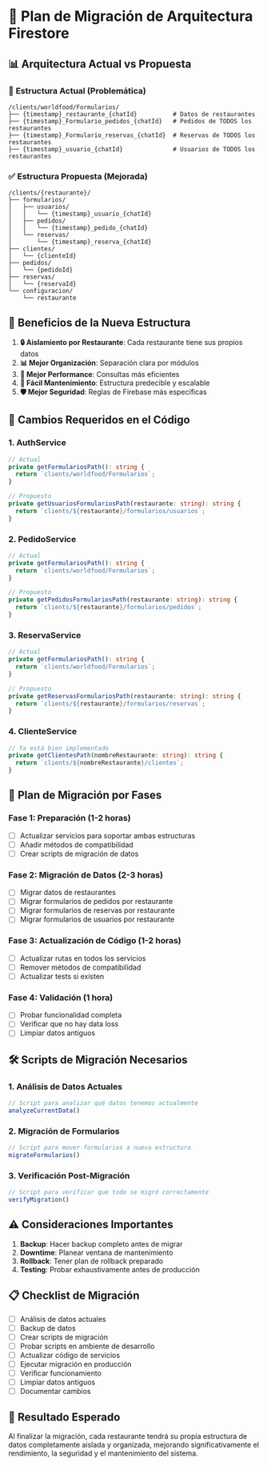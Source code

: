 # 🔄 Plan de Migración de Arquitectura Firestore

## 📊 Arquitectura Actual vs Propuesta

### 🚫 **Estructura Actual (Problemática)**
```
/clients/worldfood/Formularios/
├── {timestamp}_restaurante_{chatId}          # Datos de restaurantes
├── {timestamp}_Formulario_pedidos_{chatId}   # Pedidos de TODOS los restaurantes
├── {timestamp}_Formulario_reservas_{chatId}  # Reservas de TODOS los restaurantes  
├── {timestamp}_usuario_{chatId}              # Usuarios de TODOS los restaurantes
```

### ✅ **Estructura Propuesta (Mejorada)**
```
/clients/{restaurante}/
├── formularios/
│   ├── usuarios/
│   │   └── {timestamp}_usuario_{chatId}
│   ├── pedidos/  
│   │   └── {timestamp}_pedido_{chatId}
│   └── reservas/
│       └── {timestamp}_reserva_{chatId}
├── clientes/
│   └── {clienteId}
├── pedidos/
│   └── {pedidoId}
├── reservas/
│   └── {reservaId}
└── configuracion/
    └── restaurante
```

## 🎯 Beneficios de la Nueva Estructura

1. **🔒 Aislamiento por Restaurante**: Cada restaurante tiene sus propios datos
2. **📊 Mejor Organización**: Separación clara por módulos
3. **🚀 Mejor Performance**: Consultas más eficientes
4. **🔧 Fácil Mantenimiento**: Estructura predecible y escalable
5. **🛡️ Mejor Seguridad**: Reglas de Firebase más específicas

## 📝 Cambios Requeridos en el Código

### 1. **AuthService**
```typescript
// Actual
private getFormulariosPath(): string {
  return `clients/worldfood/Formularios`;
}

// Propuesto
private getUsuariosFormulariosPath(restaurante: string): string {
  return `clients/${restaurante}/formularios/usuarios`;
}
```

### 2. **PedidoService**
```typescript
// Actual
private getFormulariosPath(): string {
  return `clients/worldfood/Formularios`;
}

// Propuesto
private getPedidosFormulariosPath(restaurante: string): string {
  return `clients/${restaurante}/formularios/pedidos`;
}
```

### 3. **ReservaService**
```typescript
// Actual
private getFormulariosPath(): string {
  return `clients/worldfood/Formularios`;
}

// Propuesto
private getReservasFormulariosPath(restaurante: string): string {
  return `clients/${restaurante}/formularios/reservas`;
}
```

### 4. **ClienteService**
```typescript
// Ya está bien implementado
private getClientesPath(nombreRestaurante: string): string {
  return `clients/${nombreRestaurante}/clientes`;
}
```

## 🔄 Plan de Migración por Fases

### **Fase 1: Preparación (1-2 horas)**
- [ ] Actualizar servicios para soportar ambas estructuras
- [ ] Añadir métodos de compatibilidad
- [ ] Crear scripts de migración de datos

### **Fase 2: Migración de Datos (2-3 horas)**
- [ ] Migrar datos de restaurantes
- [ ] Migrar formularios de pedidos por restaurante
- [ ] Migrar formularios de reservas por restaurante
- [ ] Migrar formularios de usuarios por restaurante

### **Fase 3: Actualización de Código (1-2 horas)**
- [ ] Actualizar rutas en todos los servicios
- [ ] Remover métodos de compatibilidad
- [ ] Actualizar tests si existen

### **Fase 4: Validación (1 hora)**
- [ ] Probar funcionalidad completa
- [ ] Verificar que no hay data loss
- [ ] Limpiar datos antiguos

## 🛠️ Scripts de Migración Necesarios

### 1. **Análisis de Datos Actuales**
```javascript
// Script para analizar qué datos tenemos actualmente
analyzeCurrentData()
```

### 2. **Migración de Formularios**
```javascript
// Script para mover formularios a nueva estructura
migrateFormularios()
```

### 3. **Verificación Post-Migración**
```javascript
// Script para verificar que todo se migró correctamente
verifyMigration()
```

## ⚠️ Consideraciones Importantes

1. **Backup**: Hacer backup completo antes de migrar
2. **Downtime**: Planear ventana de mantenimiento
3. **Rollback**: Tener plan de rollback preparado
4. **Testing**: Probar exhaustivamente antes de producción

## 📋 Checklist de Migración

- [ ] Análisis de datos actuales
- [ ] Backup de datos
- [ ] Crear scripts de migración
- [ ] Probar scripts en ambiente de desarrollo
- [ ] Actualizar código de servicios
- [ ] Ejecutar migración en producción
- [ ] Verificar funcionamiento
- [ ] Limpiar datos antiguos
- [ ] Documentar cambios

## 🎯 Resultado Esperado

Al finalizar la migración, cada restaurante tendrá su propia estructura de datos completamente aislada y organizada, mejorando significativamente el rendimiento, la seguridad y el mantenimiento del sistema.